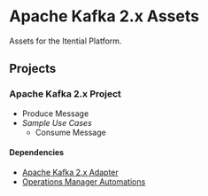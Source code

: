 # Apache Kafka 2.x Assets
Assets for the Itential Platform.

## Projects
### Apache Kafka 2.x Project
- Produce Message
- _Sample Use Cases_
    - Consume Message

#### Dependencies
- [Apache Kafka 2.x Adapter](https://gitlab.com/itentialopensource/adapters/adapter-kafkav2)
- [Operations Manager Automations](./Automations/)

